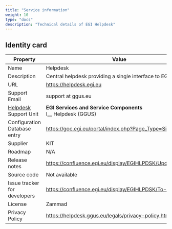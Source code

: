 ```yaml
---
title: "Service information"
weight: 10
type: "docs"
description: "Technical details of EGI Helpdesk"
---
```


## Identity card

<!-- markdownlint-disable no-inline-html no-bare-urls -->

| Property                     | Value                                                               |
| ---------------------------- | ------------------------------------------------------------------- |
| Name                         | Helpdesk                                                            |
| Description                  | Central helpdesk providing a single interface to EGI support        |
| URL                          | https://helpdesk.egi.eu                                             |
| Support Email                | support at ggus.eu                                                  |
| [Helpdesk](..) Support Unit  | **EGI Services and Service Components** <br/> I\_\_ Helpdesk (GGUS) |
| Configuration Database entry | https://goc.egi.eu/portal/index.php?Page_Type=Site&id=247           |
| Supplier                     | KIT                                                                 |
| Roadmap                      | N/A                                                                 |
| Release notes                | https://confluence.egi.eu/display/EGIHLPDSK/Update+Notes            |
| Source code                  | Not available                                                       |
| Issue tracker for developers | https://confluence.egi.eu/display/EGIHLPDSK/To-Do                   |
| License                      | Zammad                                                              |
| Privacy Policy               | https://helpdesk.ggus.eu/legals/privacy-policy.html                 |

<!-- markdownlint-enable no-inline-html no-bare-urls -->
